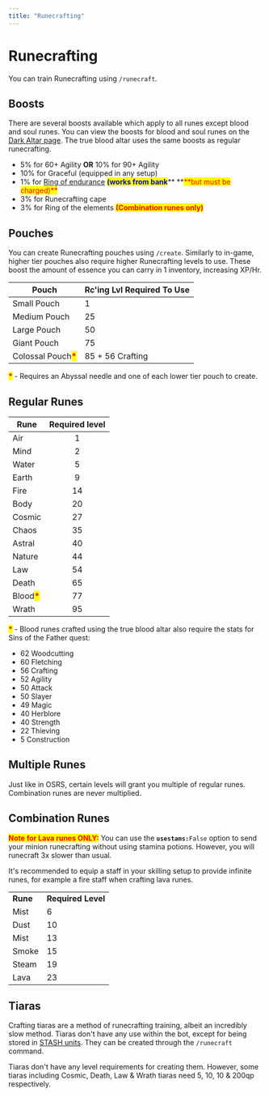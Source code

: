 ```yaml
---
title: "Runecrafting"
---
```


# Runecrafting

You can train Runecrafting using `/runecraft`.

## Boosts

There are several boosts available which apply to all runes except blood and soul runes. You can view the boosts for blood and soul runes on the [Dark Altar page](https://wiki.oldschool.gg/skills/runecrafting/dark-altar). The true blood altar uses the same boosts as regular runecrafting.

- 5% for 60+ Agility **OR** 10% for 90+ Agility
- 10% for Graceful (equipped in any setup)
- 1% for [Ring of endurance](../agility/hallowed-sepulchre.md#ring-of-endurance) <mark style="color:blue;">**(works from bank**</mark>\*\* **<mark style="color:red;">**but must be charged)\*\*</mark>
- 3% for Runecrafting cape
- 3% for Ring of the elements <mark style="color:red;">**(Combination runes only)**</mark>

## Pouches

You can create Runecrafting pouches using `/create`. Similarly to in-game, higher tier pouches also require higher Runecrafting levels to use. These boost the amount of essence you can carry in 1 inventory, increasing XP/Hr.

| **Pouch**                                            | **Rc'ing Lvl Required To Use** |
| ---------------------------------------------------- | ------------------------------ |
| Small Pouch                                          | 1                              |
| Medium Pouch                                         | 25                             |
| Large Pouch                                          | 50                             |
| Giant Pouch                                          | 75                             |
| Colossal Pouch<mark style="color:red;">**\***</mark> | 85 + 56 Crafting               |

<mark style="color:red;">**\***</mark> - Requires an Abyssal needle and one of each lower tier pouch to create.

## Regular Runes

| **Rune**                                    | **Required level** |
| ------------------------------------------- | :----------------: |
| Air                                         |         1          |
| Mind                                        |         2          |
| Water                                       |         5          |
| Earth                                       |         9          |
| Fire                                        |         14         |
| Body                                        |         20         |
| Cosmic                                      |         27         |
| Chaos                                       |         35         |
| Astral                                      |         40         |
| Nature                                      |         44         |
| Law                                         |         54         |
| Death                                       |         65         |
| Blood<mark style="color:red;">**\***</mark> |         77         |
| Wrath                                       |         95         |

<mark style="color:red;">**\***</mark> - Blood runes crafted using the true blood altar also require the stats for Sins of the Father quest:

- 62 Woodcutting
- 60 Fletching
- 56 Crafting
- 52 Agility
- 50 Attack
- 50 Slayer
- 49 Magic
- 40 Herblore
- 40 Strength
- 22 Thieving
- 5 Construction

## Multiple Runes

Just like in OSRS, certain levels will grant you multiple of regular runes. Combination runes are never multiplied.

## Combination Runes

<mark style="color:red;">**Note for Lava runes ONLY:**</mark> You can use the **`usestams:`**`False` option to send your minion runecrafting without using stamina potions. However, you will runecraft 3x slower than usual.

It's recommended to equip a staff in your skilling setup to provide infinite runes, for example a fire staff when crafting lava runes.

|          |                    |
| -------- | ------------------ |
| **Rune** | **Required Level** |
| Mist     | 6                  |
| Dust     | 10                 |
| Mist     | 13                 |
| Smoke    | 15                 |
| Steam    | 19                 |
| Lava     | 23                 |

## Tiaras

Crafting tiaras are a method of runecrafting training, albeit an incredibly slow method. Tiaras don't have any use within the bot, except for being stored in [STASH units](../construction/stash-units.md). They can be created through the `/runecraft` command.

Tiaras don't have any level requirements for creating them. However, some tiaras including Cosmic, Death, Law & Wrath tiaras need 5, 10, 10 & 200qp respectively.
